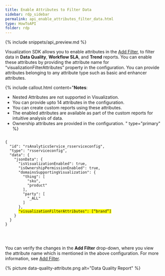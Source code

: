 ```yaml
---
title: Enable Attributes to Filter Data
sidebar: rdp_sidebar
permalink: api_enable_attributes_filter_data.html
type: HowToAPI
folder: rdp
---
```


{% include snippets/api_preview.md %}

Visualization SDK allows you to enable attributes in the [Add Filter](/{{site.data.rdp_links_version.APPU}}/va_add_filter.html), to filter data in **Data Quality**, **Workflow SLA**, and **Trend** reports. You can enable these attributes by providing the attribute name for “visualizationFilterAttributes” property in the configuration. You can provide attributes belonging to any attribute type such as basic and enhancer attributes.

{% include callout.html content="**Notes**:
* Nested Attributes are not supported in Visualization.
* You can provide upto 14 attributes in the configuration.
* You can create custom reports using these attributes.
* The enabled attributes are available as part of the custom reports for intuitive analysis of data.
* Ownership attributes are provided in the configuration.
" type="primary" %}

<pre>
<code>
{
  "id": "rsAnalyticsService_rsserviceconfig",
  "type": "rsserviceconfig",
  "data": {
    "jsonData": {
      "isVisualizationEnabled": true,
      "isOwnershipPermissionEnabled": true,
      "domainsSupportingVisualization": {
        "thing": [
          "sku",
          "product"
        ],
        "party": [
          "_ALL"
        ]
      },
      <span style="background-color: #FFFF00">"visualizationFilterAttributes": [“brand”]</span>
    }
  }
}
</code>
</pre>

<br/>

You can verify the changes in the **Add Filter** drop-down, where you view the attribute name which is mentioned in the above configuration. For more information, see [Add Filter](/{{site.data.rdp_links_version.APPU}}/va_add_filter.html).

{% picture data-quality-attribute.png alt="Data Quality Report" %}